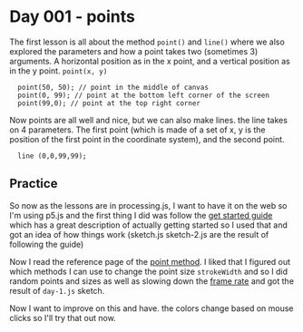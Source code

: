 # Day 001 - points 

The first lesson is all about the method `point()` and `line()` where we also explored the parameters and how a point takes two (sometimes 3) arguments. A horizontal position as in the x point, and a vertical position as in the y point. `point(x, y)`

```
  point(50, 50); // point in the middle of canvas
  point(0, 99); // point at the bottom left corner of the screen
  point(99,0); // point at the top right corner
```

Now points are all well and nice, but we can also make lines. the line takes on 4 parameters. The first point (which is made of a set of x, y is the position of the first point in the coordinate system), and the second point.

```
  line (0,0,99,99);
```

## Practice 
So now as the lessons are in processing.js, I want to have it on the web so I'm using p5.js and the first thing I did was follow the [get started guide](https://p5js.org/get-started/#sketch) which has a great description of actually getting started so I used that and got an idea of how things work (sketch.js sketch-2.js are the result of following the guide)

Now I read the reference page of the [point method](https://p5js.org/reference/#/p5/point). I liked that I figured out which methods I can use to change the point size `strokeWidth` and so I did random points and sizes as well as slowing down the [frame rate](https://p5js.org/reference/#/p5/frameRate) and got the result of `day-1.js` sketch.

Now I want to improve on this and have. the colors change based on mouse clicks so I'll try that out now.
